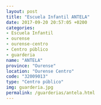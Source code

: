 ```yaml
---
layout: post
title: "Escuela Infantil ANTELA"
date: 2017-09-20 20:57:05 +0200
categories:
- Escuela Infantil
- ourense
- ourense-centro
- Centro público
- guarderia
name: "ANTELA"
province: "Ourense"
location: "Ourense Centro"
code: "32009013"
type: "Centro público"
img: guarderia.jpg
permalink: /guarderias/antela.html
---
```

